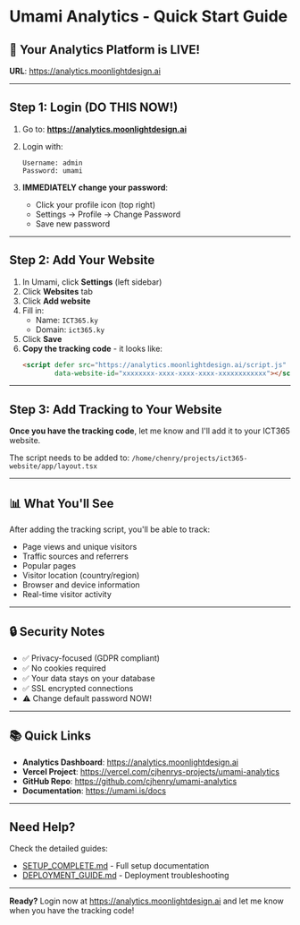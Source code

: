 # Umami Analytics - Quick Start Guide

## 🚀 Your Analytics Platform is LIVE!

**URL**: https://analytics.moonlightdesign.ai

---

## Step 1: Login (DO THIS NOW!)

1. Go to: **https://analytics.moonlightdesign.ai**

2. Login with:
   ```
   Username: admin
   Password: umami
   ```

3. **IMMEDIATELY change your password**:
   - Click your profile icon (top right)
   - Settings → Profile → Change Password
   - Save new password

---

## Step 2: Add Your Website

1. In Umami, click **Settings** (left sidebar)
2. Click **Websites** tab
3. Click **Add website**
4. Fill in:
   - Name: `ICT365.ky`
   - Domain: `ict365.ky`
5. Click **Save**
6. **Copy the tracking code** - it looks like:
   ```html
   <script defer src="https://analytics.moonlightdesign.ai/script.js"
           data-website-id="xxxxxxxx-xxxx-xxxx-xxxx-xxxxxxxxxxxx"></script>
   ```

---

## Step 3: Add Tracking to Your Website

**Once you have the tracking code**, let me know and I'll add it to your ICT365 website.

The script needs to be added to: `/home/chenry/projects/ict365-website/app/layout.tsx`

---

## 📊 What You'll See

After adding the tracking script, you'll be able to track:
- Page views and unique visitors
- Traffic sources and referrers
- Popular pages
- Visitor location (country/region)
- Browser and device information
- Real-time visitor activity

---

## 🔒 Security Notes

- ✅ Privacy-focused (GDPR compliant)
- ✅ No cookies required
- ✅ Your data stays on your database
- ✅ SSL encrypted connections
- ⚠️ Change default password NOW!

---

## 📚 Quick Links

- **Analytics Dashboard**: https://analytics.moonlightdesign.ai
- **Vercel Project**: https://vercel.com/cjhenrys-projects/umami-analytics
- **GitHub Repo**: https://github.com/cjhenry/umami-analytics
- **Documentation**: https://umami.is/docs

---

## Need Help?

Check the detailed guides:
- [SETUP_COMPLETE.md](./SETUP_COMPLETE.md) - Full setup documentation
- [DEPLOYMENT_GUIDE.md](./DEPLOYMENT_GUIDE.md) - Deployment troubleshooting

---

**Ready?** Login now at https://analytics.moonlightdesign.ai and let me know when you have the tracking code!
